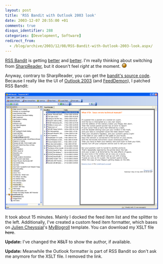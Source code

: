 ```yaml
---
layout: post
title: 'RSS Bandit with Outlook 2003 look'
date: 2003-12-07 20:55:00 +01
comments: true
disqus_identifier: 288
categories: [Development, Software]
redirect_from:
  - /blog/archive/2003/12/08/RSS-Bandit-with-Outlook-2003-look.aspx/
---
```


[RSS Bandit](http://www.rssbandit.org/) is getting [better](http://www.rendelmann.info/blog/Trackback.aspx?guid=1782d30f-3725-45c3-9b74-d1a7b81f3cf9) and [better](http://www.25hoursaday.com/weblog/PermaLink.aspx?guid=690c21aa-205d-4a08-b38c-8c0321013fbc). I'm really thinking about switching from [SharpReader](http://www.sharpreader.net/), but it doesn't feel *right* at the moment. ![Wink](/files/archive/smiley_wink.gif)

Anyway, contrary to SharpReader, you can get the [bandit's source code](http://www.gotdotnet.com/Community/Workspaces/workspace.aspx?id=cb8d3173-9f65-46fe-bf17-122e3703bb00). Because I really like the UI of [Outlook 2003](http://www.microsoft.com/outlook) (and [FeedDemon](http://www.bradsoft.com/feeddemon/)), I patched RSS Bandit:

![RSS Bandit w/ Oulook 2003 look](/files/archive/RssBandit2003.PNG)

It took about 15 minutes. Mainly I docked the feed item list and the splitter to the left. Additionally, I've created a custom feed item formatter, which bases on [Julien Cheyssial](http://dotnetjunkies.com/weblog/jcheyssial/)'s [MyBlogroll](http://www.myblogroll.com/) template. You can download my XSLT file ~~here~~.

**Update:** I've changed the ~~XSLT~~ to show the author, if available.

**Update:** Meanwhile the Outlook formatter is part of RSS Bandit so don't ask me anymore for the XSLT file. I removed the link.